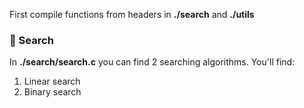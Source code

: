 First compile functions from headers in <b>./search</b> and <b>./utils</b>

### :mag_right: Search
In <b>./search/search.c</b> you can find 2 searching algorithms. You'll find:
1. Linear search
2. Binary search
